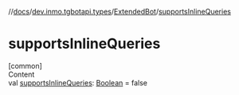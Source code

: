 //[docs](../../../index.md)/[dev.inmo.tgbotapi.types](../index.md)/[ExtendedBot](index.md)/[supportsInlineQueries](supports-inline-queries.md)



# supportsInlineQueries  
[common]  
Content  
val [supportsInlineQueries](supports-inline-queries.md): [Boolean](https://kotlinlang.org/api/latest/jvm/stdlib/kotlin/-boolean/index.html) = false  



